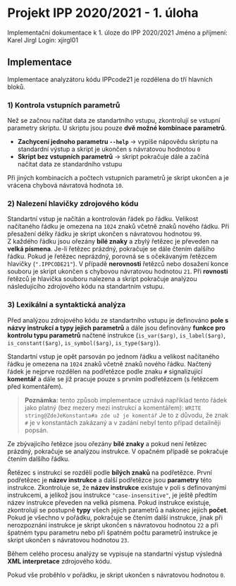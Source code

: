 # Projekt IPP 2020/2021 - 1. úloha
Implementační dokumentace k 1. úloze do IPP 2020/2021
Jméno a příjmení: Karel Jirgl
Login: xjirgl01

## Implementace 

Implementace analyzátoru kódu IPPcode21 je rozdělena do tří hlavních bloků.

### 1) Kontrola vstupních parametrů
Než se začnou načítat data ze standartního vstupu, zkontrolují se vstupní parametry skriptu. U skriptu jsou pouze **dvě možné kombinace parametrů**.
- **Zachycení jednoho parametru `--help`** -> vypíše nápovědu skriptu na standardní výstup a skript je ukončen s návratovou hodnotou `0`
- **Skript bez vstupních parametrů** -> skript pokračuje dále a začíná načítat data ze standardního vstupu

Při jiných kombinacích a počtech vstupních parametrů je skript ukončen a je vrácena chybová návratová hodnota `10`.

### 2) Nalezení hlavičky zdrojového kódu
Standartní vstup je načítán a kontrolován řádek po řádku. Velikost načítaného řádku je omezena na `1024` znaků včetně znaků nového řádku. Při přesažení délky řádku je skript ukončen s návratovou hodnotou `99`.  
Z každého řádku jsou ořezány **bílé znaky** a zbylý řetězec je převeden na **velká písmena**. Je-li řetězec prázdný, pokračuje se dále čtením dalšího řádku. Pokud je řetězec neprázdný, porovná se s očekávaným řetězcem hlavičky (`".IPPCODE21"`).  V případě **nerovnosti** řetězců nebo dosažení konce souboru je skript ukončen s chybovou návratovou hodnotou `21`. Při **rovnosti** řetězců je hlavička souboru nalezena a skript pokračuje analýzou následujícího zdrojového kódu na standartním vstupu.


### 3) Lexikální a syntaktická analýza
Před analýzou zdrojového kódu ze standartního vstupu je definováno **pole s názvy instrukcí a typy jejich parametrů** a dále jsou definovány **funkce pro kontrolu typu parametrů** načtené instrukce (`is_var($arg)`, `is_label($arg)`, `is_constant($arg)`, `is_symbol($arg)`, `is_type($arg)`). 

Standartní vstup je opět parsován po jednom řádku a velikost načítaného řádku je omezena na `1024` znaků včetně znaků nového řádku. 
Načtený řádek je nejprve rozdělen na podřetězce podle znaku `#` signalizující **komentář** a dále se již pracuje pouze s prvním podřetězcem (s řetězcem před komentářem).

> **Poznámka:** tento způsob implementace uznává například tento řádek jako platný (bez mezery mezi instrukcí a komentářem):
> `WRITE string@ZdeJeKonstanta#a zde už je komentář`
> Je to z důvodu, že znak `#` je v konstantách zakázaný a v zadání nebyl tento případ detailněji popsán.

Ze zbývajícího řetězce jsou ořezány **bílé znaky** a pokud není řetězec prázdný, pokračuje se analýzou instrukce. V opačném případě se pokračuje čtením dalšího řádku.

Řetězec s instrukcí se rozdělí podle **bílých znaků** na podřetězce. První podřetězec je **název instrukce** a další podřetězce jsou **parametry** této instrukce. Zkontroluje se, že **název instrukce** existuje v poli s definovanými instrukcemi, a jelikož jsou instrukce `"case-insensitive"`, je ještě předtím název instrukce převeden na velká písmena. Pokud instrukce existuje, zkontrolují se postupně **typy** všech jejích parametrů a nakonec jejich **počet**. Pokud je všechno v pořádku, pokračuje se čtením další instrukce, jinak při nerozpoznání instrukce je skript ukončen s návratovou hodnotou `22` a při špatném typu parametru nebo při špatném počtu parametrů instrukce je skript ukončen s návratovou hodnotou `23`.

Během celého procesu analýzy se vypisuje na standartní výstup výsledná **XML interpretace** zdrojového kódu.


Pokud vše proběhlo v pořádku, je skript ukončen s návratovou hodnotou `0`.
